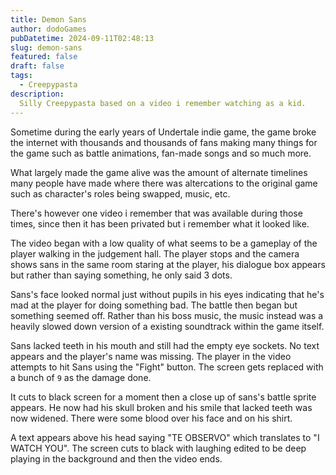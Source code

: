 ```yaml
---
title: Demon Sans
author: dodoGames
pubDatetime: 2024-09-11T02:48:13
slug: demon-sans
featured: false
draft: false
tags:
  - Creepypasta
description:
  Silly Creepypasta based on a video i remember watching as a kid.
---
```


Sometime during the early years of Undertale indie game, the game broke the internet with thousands and thousands of fans making many things for the game such as battle animations, fan-made songs and so much more.

What largely made the game alive was the amount of alternate timelines many people have made where there was altercations to the original game such as character's roles being swapped, music, etc.

There's however one video i remember that was available during those times, since then it has been privated but i remember what it looked like.


The video began with a low quality of what seems to be a gameplay of the player walking in the judgement hall. The player stops and the camera shows sans in the same room staring at the player, his dialogue box appears but rather than saying something, he only said 3 dots.

Sans's face looked normal just without pupils in his eyes indicating that he's mad at the player for doing something bad. The battle then began but something seemed off. Rather than his boss music, the music instead was a heavily slowed down version of a existing soundtrack within the game itself.

Sans lacked teeth in his mouth and still had the empty eye sockets. No text appears and the player's name was missing. The player in the video attempts to hit Sans using the "Fight" button. The screen gets replaced with a bunch of `9` as the damage done.


It cuts to black screen for a moment then a close up of sans's battle sprite appears. He now had his skull broken and his smile that lacked teeth was now widened. There were some blood over his face and on his shirt.

A text appears above his head saying "TE OBSERVO" which translates to "I WATCH YOU". The screen cuts to black with laughing edited to be deep playing in the background and then the video ends.
